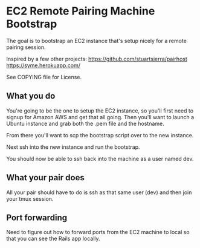 EC2 Remote Pairing Machine Bootstrap
====================================

The goal is to bootstrap an EC2 instance that's setup nicely for a remote
pairing session.

Inspired by a few other projects:
https://github.com/stuartsierra/pairhost
https://syme.herokuapp.com/

See COPYING file for License.

What you do
-----------

You're going to be the one to setup the EC2 instance, so you'll first need to
signup for Amazon AWS and get that all going. Then you'll want to launch a
Ubuntu instance and grab both the .pem file and the hostname.

From there you'll want to scp the bootstrap script over to the new instance.

Next ssh into the new instance and run the bootstrap.

You should now be able to ssh back into the machine as a user named dev.

What your pair does
-------------------

All your pair should have to do is ssh as that same user (dev) and then join
your tmux session.

Port forwarding
---------------

Need to figure out how to forward ports from the EC2 machine to local so that
you can see the Rails app locally.
